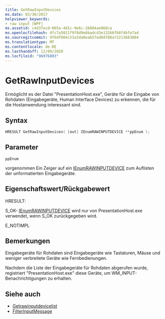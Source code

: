 ```yaml
---
title: GetRawInputDevices
ms.date: 03/30/2017
helpviewer_keywords:
- raw input [WPF]
ms.assetid: c4d37ecd-065a-4d1c-9e6c-26804ae968ca
ms.openlocfilehash: 4fc7a5021f9f8d9e6badcd3e13266fb8f4bfe7a4
ms.sourcegitcommit: 9f6df084c53a3da0ea657ed0d708a72213683084
ms.translationtype: MT
ms.contentlocale: de-DE
ms.lasthandoff: 12/09/2020
ms.locfileid: "96976803"
---
```

# <a name="getrawinputdevices"></a>GetRawInputDevices
Ermöglicht es der Datei "PresentationHost.exe", Geräte für die Eingabe von Rohdaten (Eingabegeräte, Human Interface Devices) zu erkennen, die für die Hostanwendung interessant sind.  
  
## <a name="syntax"></a>Syntax  
  
```cpp  
HRESULT GetRawInputDevices( [out] IEnumRAWINPUTDEVICE **ppEnum );  
```  
  
## <a name="parameters"></a>Parameter  
 `ppEnum`  
  
 vorgenommen Ein Zeiger auf ein [IEnumRAWINPUTDEVICE](ienumrawinputdevice.md) zum Auflisten der unformatierten Eingabegeräte.  
  
## <a name="property-valuereturn-value"></a>Eigenschaftswert/Rückgabewert  
 HRESULT:  
  
 S_OK- [IEnumRAWINPUTDEVICE](ienumrawinputdevice.md) wird nur von PresentationHost.exe verwendet, wenn S_OK zurückgegeben wird.  
  
 E_NOTIMPL  
  
## <a name="remarks"></a>Bemerkungen  
 Eingabegeräte für Rohdaten sind Eingabegeräte wie Tastaturen, Mäuse und weniger verbreitete Geräte wie Fernbedienungen.  
  
 Nachdem die Liste der Eingabegeräte für Rohdaten abgerufen wurde, registriert "PresentationHost.exe" diese Geräte, um WM_INPUT-Benachrichtigungen zu erhalten.  
  
## <a name="see-also"></a>Siehe auch

- [Getrawinputdevicelist](/windows/desktop/api/winuser/nf-winuser-getrawinputdevicelist)
- [FilterInputMessage](filterinputmessage.md)
